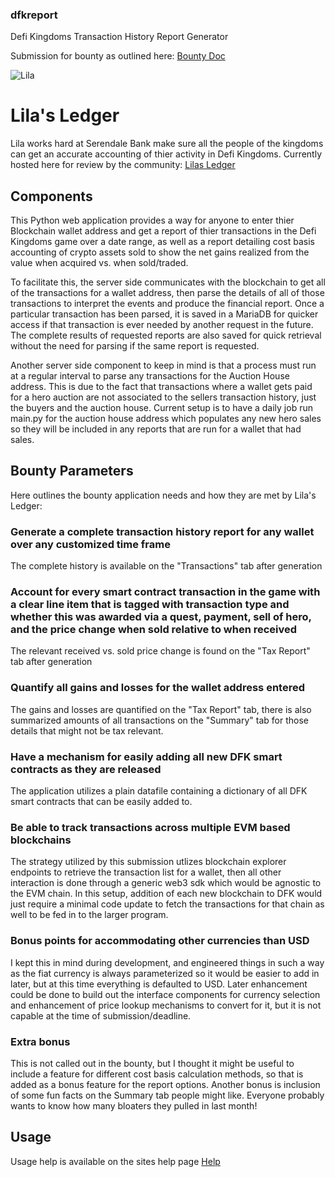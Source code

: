 ### dfkreport
Defi Kingdoms Transaction History Report Generator

Submission for bounty as outlined here: [Bounty Doc](https://docs.google.com/document/d/1jwoIYrnyJGm31YdLyC3F5yNwUva0EIDrwJqVO9jTnCY/edit)

![Lila](https://dfkreport.cognifact.com/static/images/gettingrecords.gif)
# Lila's Ledger
Lila works hard at Serendale Bank make sure all the people of the kingdoms can get an accurate accounting of thier activity in Defi Kingdoms.
Currently hosted here for review by the community: [Lilas Ledger](https://dfkreport.cognifact.com)

## Components
This Python web application provides a way for anyone to enter thier Blockchain wallet address and get a report of thier transactions in the Defi Kingdoms game over a date range, as well as a report detailing cost basis accounting of crypto assets sold to show the net gains realized from the value when acquired vs. when sold/traded.

To facilitate this, the server side communicates with the blockchain to get all of the transactions for a wallet address, then parse the details of all of those transactions to interpret the events and produce the financial report.  Once a particular transaction has been parsed, it is saved in a MariaDB for quicker access if that transaction is ever needed by another request in the future.  The complete results of requested reports are also saved for quick retrieval without the need for parsing if the same report is requested.

Another server side component to keep in mind is that a process must run at a regular interval to parse any transactions for the Auction House address.  This is due to the fact that transactions where a wallet gets paid for a hero auction are not associated to the sellers transaction history, just the buyers and the auction house.  Current setup is to have a daily job run main.py for the auction house address which populates any new hero sales so they will be included in any reports that are run for a wallet that had sales.

## Bounty Parameters
Here outlines the bounty application needs and how they are met by Lila's Ledger:

### Generate a complete transaction history report for any wallet over any customized time frame
The complete history is available on the "Transactions" tab after generation
### Account for every smart contract transaction in the game with a clear line item that is tagged with transaction type and whether this was awarded via a quest, payment, sell of hero, and the price change when sold relative to when received
The relevant received vs. sold price change is found on the "Tax Report" tab after generation
### Quantify all gains and losses for the wallet address entered
The gains and losses are quantified on the "Tax Report" tab, there is also summarized amounts of all transactions on the "Summary" tab for those details that might not be tax relevant.
### Have a mechanism for easily adding all new DFK smart contracts as they are released
The application utilizes a plain datafile containing a dictionary of all DFK smart contracts that can be easily added to.
### Be able to track transactions across multiple EVM based blockchains
The strategy utilized by this submission utlizes blockchain explorer endpoints to retrieve the transaction list for a wallet, then all other interaction is done through a generic web3 sdk which would be agnostic to the EVM chain.  In this setup, addition of each new blockchain to DFK would just require a minimal code update to fetch the transactions for that chain as well to be fed in to the larger program.
### Bonus points for accommodating other currencies than USD 
I kept this in mind during development, and engineered things in such a way as the fiat currency is always parameterized so it would be easier to add in later, but at this time everything is defaulted to USD.  Later enhancement could be done to build out the interface components for currency selection and enhancement of price lookup mechanisms to convert for it, but it is not capable at the time of submission/deadline.

### Extra bonus
This is not called out in the bounty, but I thought it might be useful to include a feature for different cost basis calculation methods, so that is added as a bonus feature for the report options.  Another bonus is inclusion of some fun facts on the Summary tab people might like.  Everyone probably wants to know how many bloaters they pulled in last month!

## Usage
Usage help is available on the sites help page [Help](https://dfkreport.cognifact.com/help.py)
